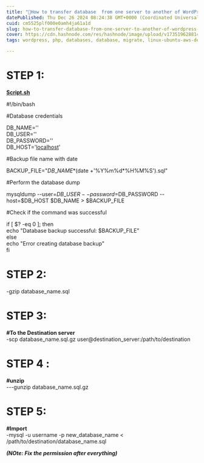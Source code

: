 ```yaml
---
title: "🎯How to transfer database  from one server to another of WordPress site with script.🚀"
datePublished: Thu Dec 26 2024 08:24:38 GMT+0000 (Coordinated Universal Time)
cuid: cm5525plf000e0amh4ja61a1d
slug: how-to-transfer-database-from-one-server-to-another-of-wordpress-site-with-script
cover: https://cdn.hashnode.com/res/hashnode/image/upload/v1735196288141/85ba0e9d-0505-48af-b008-6d8be159f0da.jpeg
tags: wordpress, php, databases, database, migrate, linux-ubuntu-aws-devops-automation

---
```


# **STEP 1:**

[**Script.sh**](http://Script.sh)  
  
#!/bin/bash

#Database credentials

DB\_NAME=''  
DB\_USER=''  
DB\_PASSWORD=''  
DB\_HOST='[localhost](http://localhost)'

#Backup file name with date

BACKUP\_FILE="${DB\_NAME}*$(date +'%Y%m%d*%H%M%S').sql"

#Perform the database dump

mysqldump --user=$DB\_USER --password=$DB\_PASSWORD --host=$DB\_HOST $DB\_NAME &gt; $BACKUP\_FILE

#Check if the command was successful

if \[ $? -eq 0 \]; then  
echo "Database backup successful: $BACKUP\_FILE"  
else  
echo "Error creating database backup"  
fi

# STEP 2:

  
\-gzip database\_name.sql

# **STEP 3:**

  
**#To the Destination server**  
\-scp database\_name.sql.gz user@destination\_server:/path/to/destination

# **STEP 4 :**

  
**#unzip**  
\---gunzip database\_name.sql.gz

# **STEP 5:**

  
**#Import**  
\-mysql -u username -p new\_database\_name &lt; /path/to/destination/database\_name.sql

***(NOte: Fix the permission after everything)***